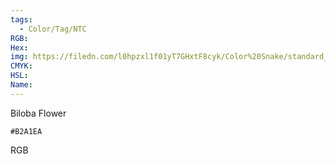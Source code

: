 ```yaml
---
tags:
  - Color/Tag/NTC
RGB:
Hex:
img: https://filedn.com/l0hpzxl1f01yT7GHxtF8cyk/Color%20Snake/standard_csv_to_svg/%23/B2A1EA.svg
CMYK:
HSL:
Name:
---
```

Biloba Flower
```palette
#B2A1EA
```
RGB
